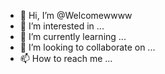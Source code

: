 - 👋 Hi, I’m @Welcomewwww
- 👀 I’m interested in ...
- 🌱 I’m currently learning ...
- 💞️ I’m looking to collaborate on ...
- 📫 How to reach me ...

<!---
Welcomewwww/Welcomewwww is a ✨ special ✨ repository because its `README.md` (this file) appears on your GitHub profile.
You can click the Preview link to take a look at your changes.
--->
